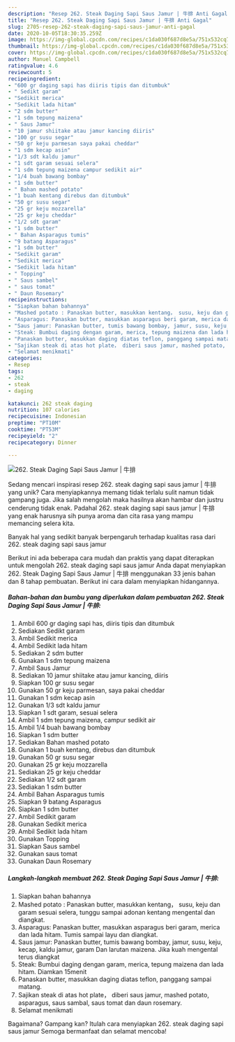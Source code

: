 ```yaml
---
description: "Resep 262. Steak Daging Sapi Saus Jamur | 牛排 Anti Gagal"
title: "Resep 262. Steak Daging Sapi Saus Jamur | 牛排 Anti Gagal"
slug: 2705-resep-262-steak-daging-sapi-saus-jamur-anti-gagal
date: 2020-10-05T18:30:35.259Z
image: https://img-global.cpcdn.com/recipes/c1da030f687d8e5a/751x532cq70/262-steak-daging-sapi-saus-jamur-牛排-foto-resep-utama.jpg
thumbnail: https://img-global.cpcdn.com/recipes/c1da030f687d8e5a/751x532cq70/262-steak-daging-sapi-saus-jamur-牛排-foto-resep-utama.jpg
cover: https://img-global.cpcdn.com/recipes/c1da030f687d8e5a/751x532cq70/262-steak-daging-sapi-saus-jamur-牛排-foto-resep-utama.jpg
author: Manuel Campbell
ratingvalue: 4.6
reviewcount: 5
recipeingredient:
- "600 gr daging sapi has diiris tipis dan ditumbuk"
- " Sedikt garam"
- "Sedikit merica"
- "Sedikit lada hitam"
- "2 sdm butter"
- "1 sdm tepung maizena"
- " Saus Jamur"
- "10 jamur shiitake atau jamur kancing diiris"
- "100 gr susu segar"
- "50 gr keju parmesan saya pakai cheddar"
- "1 sdm kecap asin"
- "1/3 sdt kaldu jamur"
- "1 sdt garam sesuai selera"
- "1 sdm tepung maizena campur sedikit air"
- "1/4 buah bawang bombay"
- "1 sdm butter"
- " Bahan mashed potato"
- "1 buah kentang direbus dan ditumbuk"
- "50 gr susu segar"
- "25 gr keju mozzarella"
- "25 gr keju cheddar"
- "1/2 sdt garam"
- "1 sdm butter"
- " Bahan Asparagus tumis"
- "9 batang Asparagus"
- "1 sdm butter"
- "Sedikit garam"
- "Sedikit merica"
- "Sedikit lada hitam"
- " Topping"
- " Saus sambel"
- " saus tomat"
- " Daun Rosemary"
recipeinstructions:
- "Siapkan bahan bahannya"
- "Mashed potato : Panaskan butter, masukkan kentang， susu, keju dan garam sesuai selera, tunggu sampai adonan kentang mengental dan diangkat."
- "Asparagus: Panaskan butter, masukkan asparagus beri garam, merica dan lada hitam. Tumis sampai layu dan diangkat."
- "Saus jamur: Panaskan butter, tumis bawang bombay, jamur, susu, keju, kecap, kaldu jamur, garam Dan larutan maizena. Jika kuah mengental terus diangkat"
- "Steak: Bumbui daging dengan garam, merica, tepung maizena dan lada hitam. Diamkan 15menit"
- "Panaskan butter, masukkan daging diatas teflon, panggang sampai matang."
- "Sajikan steak di atas hot plate， diberi saus jamur, mashed potato, asparagus, saus sambal, saus tomat dan daun rosemary."
- "Selamat menikmati"
categories:
- Resep
tags:
- 262
- steak
- daging

katakunci: 262 steak daging 
nutrition: 107 calories
recipecuisine: Indonesian
preptime: "PT10M"
cooktime: "PT53M"
recipeyield: "2"
recipecategory: Dinner

---
```



![262. Steak Daging Sapi Saus Jamur | 牛排](https://img-global.cpcdn.com/recipes/c1da030f687d8e5a/751x532cq70/262-steak-daging-sapi-saus-jamur-牛排-foto-resep-utama.jpg)

Sedang mencari inspirasi resep 262. steak daging sapi saus jamur | 牛排 yang unik? Cara menyiapkannya memang tidak terlalu sulit namun tidak gampang juga. Jika salah mengolah maka hasilnya akan hambar dan justru cenderung tidak enak. Padahal 262. steak daging sapi saus jamur | 牛排 yang enak harusnya sih punya aroma dan cita rasa yang mampu memancing selera kita.

Banyak hal yang sedikit banyak berpengaruh terhadap kualitas rasa dari 262. steak daging sapi saus jamur 

Berikut ini ada beberapa cara mudah dan praktis yang dapat diterapkan untuk mengolah 262. steak daging sapi saus jamur  Anda dapat menyiapkan 262. Steak Daging Sapi Saus Jamur | 牛排 menggunakan 33 jenis bahan dan 8 tahap pembuatan. Berikut ini cara dalam menyiapkan hidangannya.

<!--inarticleads1-->

##### Bahan-bahan dan bumbu yang diperlukan dalam pembuatan 262. Steak Daging Sapi Saus Jamur | 牛排:

1. Ambil 600 gr daging sapi has, diiris tipis dan ditumbuk
1. Sediakan  Sedikt garam
1. Ambil Sedikit merica
1. Ambil Sedikit lada hitam
1. Sediakan 2 sdm butter
1. Gunakan 1 sdm tepung maizena
1. Ambil  Saus Jamur
1. Sediakan 10 jamur shiitake atau jamur kancing, diiris
1. Siapkan 100 gr susu segar
1. Gunakan 50 gr keju parmesan, saya pakai cheddar
1. Gunakan 1 sdm kecap asin
1. Gunakan 1/3 sdt kaldu jamur
1. Siapkan 1 sdt garam, sesuai selera
1. Ambil 1 sdm tepung maizena, campur sedikit air
1. Ambil 1/4 buah bawang bombay
1. Siapkan 1 sdm butter
1. Sediakan  Bahan mashed potato
1. Gunakan 1 buah kentang, direbus dan ditumbuk
1. Gunakan 50 gr susu segar
1. Gunakan 25 gr keju mozzarella
1. Sediakan 25 gr keju cheddar
1. Sediakan 1/2 sdt garam
1. Sediakan 1 sdm butter
1. Ambil  Bahan Asparagus tumis
1. Siapkan 9 batang Asparagus
1. Siapkan 1 sdm butter
1. Ambil Sedikit garam
1. Gunakan Sedikit merica
1. Ambil Sedikit lada hitam
1. Gunakan  Topping
1. Siapkan  Saus sambel
1. Gunakan  saus tomat
1. Gunakan  Daun Rosemary




<!--inarticleads2-->

##### Langkah-langkah membuat 262. Steak Daging Sapi Saus Jamur | 牛排:

1. Siapkan bahan bahannya
1. Mashed potato : Panaskan butter, masukkan kentang， susu, keju dan garam sesuai selera, tunggu sampai adonan kentang mengental dan diangkat.
1. Asparagus: Panaskan butter, masukkan asparagus beri garam, merica dan lada hitam. Tumis sampai layu dan diangkat.
1. Saus jamur: Panaskan butter, tumis bawang bombay, jamur, susu, keju, kecap, kaldu jamur, garam Dan larutan maizena. Jika kuah mengental terus diangkat
1. Steak: Bumbui daging dengan garam, merica, tepung maizena dan lada hitam. Diamkan 15menit
1. Panaskan butter, masukkan daging diatas teflon, panggang sampai matang.
1. Sajikan steak di atas hot plate， diberi saus jamur, mashed potato, asparagus, saus sambal, saus tomat dan daun rosemary.
1. Selamat menikmati




Bagaimana? Gampang kan? Itulah cara menyiapkan 262. steak daging sapi saus jamur  Semoga bermanfaat dan selamat mencoba!
